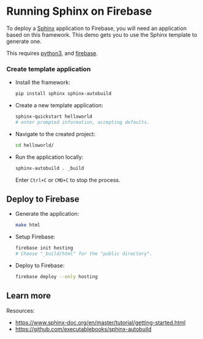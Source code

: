 # Running Sphinx on Firebase

<!--- Generated 2022-08-24 06:52:10.096300 -->

To deploy a [Sphinx](https://www.sphinx-doc.org) application to Firebase, you will need an application
based on this framework. This demo gets you to use the Sphinx template to generate one. 

This requires [python3](https://cloud.google.com/python/docs/setup), and [firebase](https://cloud.google.com/firestore/docs/client/get-firebase).


### Create template application


* Install the framework:

    ```bash
    pip install sphinx sphinx-autobuild
    ```

* Create a new template application:

    ```bash
    sphinx-quickstart helloworld
    # enter prompted information, accepting defaults.

    ```




* Navigate to the created project:

    ```bash
    cd helloworld/
    ```

* Run the application locally:

    ```bash
    sphinx-autobuild . _build
    ```

    

    Enter `Ctrl+C` or `CMD+C` to stop the process.




## Deploy to Firebase

* Generate the application: 

    ```bash
    make html
    ```

* Setup Firebase: 

    ```bash
    firebase init hosting
    # Choose "_build/html" for the "public directory".
    ```

* Deploy to Firebase: 

    ```bash
    firebase deploy --only hosting
    ```



## Learn more

Resources: 

- https://www.sphinx-doc.org/en/master/tutorial/getting-started.html
- https://github.com/executablebooks/sphinx-autobuild
